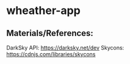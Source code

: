 # wheather-app

## Materials/References:
DarkSky API: https://darksky.net/dev
Skycons: https://cdnjs.com/libraries/skycons